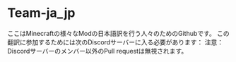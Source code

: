 # Team-ja_jp
ここはMinecraftの様々なModの日本語訳を行う人々のためのGithubです。
この翻訳に参加するためには次のDiscordサーバーに入る必要があります：
注意：Discordサーバーのメンバー以外のPull requestは無視されます。
